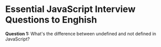 # Essential JavaScript Interview Questions to Enghish

**Question 1:** What's the difference between undefined and not defined in JavaScript?